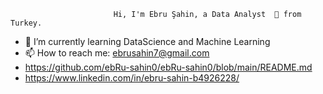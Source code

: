                            Hi, I'm Ebru Şahin, a Data Analyst  🚀 from Turkey.

  
- 🌱 I’m currently learning DataScience and Machine Learning
- 📫 How to reach me: ebrusahin7@gmail.com
- https://github.com/ebRu-sahin0/ebRu-sahin0/blob/main/README.md
- https://www.linkedin.com/in/ebru-sahin-b4926228/

<!---
ebRu-sahin0/ebRu-sahin0 is a ✨ special ✨ repository because its `README.md` (this file) appears on your GitHub profile.
You can click the Preview link to take a look at your changes.
--->
